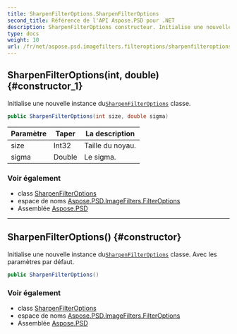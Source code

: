 ```yaml
---
title: SharpenFilterOptions.SharpenFilterOptions
second_title: Référence de l'API Aspose.PSD pour .NET
description: SharpenFilterOptions constructeur. Initialise une nouvelle instance duSharpenFilterOptions classe.
type: docs
weight: 10
url: /fr/net/aspose.psd.imagefilters.filteroptions/sharpenfilteroptions/sharpenfilteroptions/
---
```

## SharpenFilterOptions(int, double) {#constructor_1}

Initialise une nouvelle instance du[`SharpenFilterOptions`](../) classe.

```csharp
public SharpenFilterOptions(int size, double sigma)
```

| Paramètre | Taper | La description |
| --- | --- | --- |
| size | Int32 | Taille du noyau. |
| sigma | Double | Le sigma. |

### Voir également

* class [SharpenFilterOptions](../)
* espace de noms [Aspose.PSD.ImageFilters.FilterOptions](../../sharpenfilteroptions/)
* Assemblée [Aspose.PSD](../../../)

---

## SharpenFilterOptions() {#constructor}

Initialise une nouvelle instance du[`SharpenFilterOptions`](../) classe. Avec les paramètres par défaut.

```csharp
public SharpenFilterOptions()
```

### Voir également

* class [SharpenFilterOptions](../)
* espace de noms [Aspose.PSD.ImageFilters.FilterOptions](../../sharpenfilteroptions/)
* Assemblée [Aspose.PSD](../../../)


